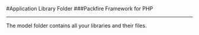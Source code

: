 #Application Library Folder
###Packfire Framework for PHP

___

The model folder contains all your libraries and their files. 